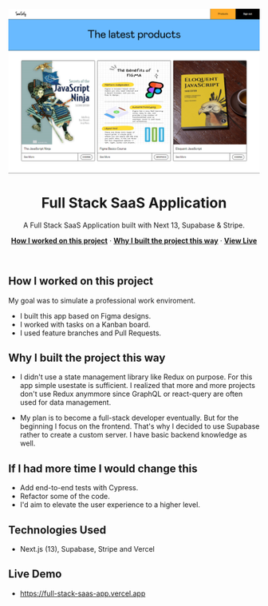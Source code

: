 <p align="center">
    <img alt="typing test screenshot" src="https://github.com/Vargriym/full-stack-saas-app/blob/master/Project%20screenshot.png">
    <h1 align="center">Full Stack SaaS Application</h1>
  </a>
</p>

<p align="center">
  A Full Stack SaaS Application built with Next 13, Supabase & Stripe.
</p>

<p align="center">
  <a href="#How-I-worked-on-this-project"><strong>How I worked on this project</strong></a> ·
    <a href="#Why-I-built-the-project-this-way"><strong>Why I built the project this way</strong></a> ·
    <a href="#live-demo"><strong>View Live</strong></a>
</p>

<br/>

## How I worked on this project

My goal was to simulate a professional work enviroment.

- I built this app based on Figma designs.
- I worked with tasks on a Kanban board.
- I used feature branches and Pull Requests.


## Why I built the project this way

- I didn't use a state management library like Redux on purpose. For this app simple usestate is
sufficient. I realized that more and more projects don't use Redux anymmore since GraphQL or
react-query are often used for data management.

- My plan is to become a full-stack developer eventually. But for the beginning I focus on the
frontend. That's why I decided to use Supabase rather to create a custom server. I have
basic backend knowledge as well.

  

## If I had more time I would change this

- Add end-to-end tests with Cypress.
- Refactor some of the code.
- I'd aim to elevate the user experience to a higher level.



## Technologies Used

- Next.js (13), Supabase, Stripe and Vercel

## Live Demo

- https://full-stack-saas-app.vercel.app

